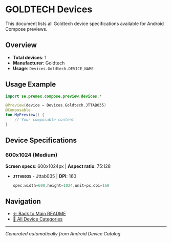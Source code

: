 # GOLDTECH Devices

This document lists all Goldtech device specifications available for Android Compose previews.

## Overview

- **Total devices**: 1
- **Manufacturer**: Goldtech
- **Usage**: `Devices.Goldtech.DEVICE_NAME`

## Usage Example

```kotlin
import se.premex.compose.preview.devices.*

@Preview(device = Devices.Goldtech.JTTAB035)
@Composable
fun MyPreview() {
    // Your composable content
}
```

## Device Specifications

### 600x1024 (Medium)

**Screen specs**: 600x1024px | **Aspect ratio**: 75:128

- **`JTTAB035`** - Jttab035 | **DPI**: 160
  ```kotlin
  spec:width=600,height=1024,unit=px,dpi=160
  ```

## Navigation

- [← Back to Main README](../../README.md)
- [📱 All Device Categories](../README.md)

---
*Generated automatically from Android Device Catalog*
